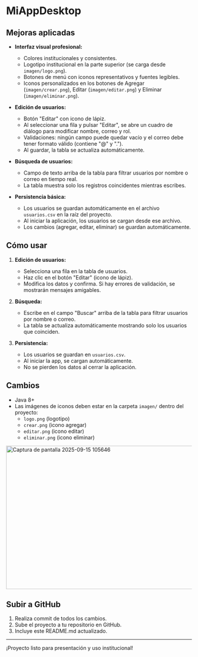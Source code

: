# MiAppDesktop
## Mejoras aplicadas

- **Interfaz visual profesional:**
	- Colores institucionales y consistentes.
	- Logotipo institucional en la parte superior (se carga desde `imagen/logo.png`).
	- Botones de menú con iconos representativos y fuentes legibles.
	- Iconos personalizados en los botones de Agregar (`imagen/crear.png`), Editar (`imagen/editar.png`) y Eliminar (`imagen/eliminar.png`).

- **Edición de usuarios:**
	- Botón "Editar" con icono de lápiz.
	- Al seleccionar una fila y pulsar "Editar", se abre un cuadro de diálogo para modificar nombre, correo y rol.
	- Validaciones: ningún campo puede quedar vacío y el correo debe tener formato válido (contiene "@" y ".").
	- Al guardar, la tabla se actualiza automáticamente.

- **Búsqueda de usuarios:**
	- Campo de texto arriba de la tabla para filtrar usuarios por nombre o correo en tiempo real.
	- La tabla muestra solo los registros coincidentes mientras escribes.

- **Persistencia básica:**
	- Los usuarios se guardan automáticamente en el archivo `usuarios.csv` en la raíz del proyecto.
	- Al iniciar la aplicación, los usuarios se cargan desde ese archivo.
	- Los cambios (agregar, editar, eliminar) se guardan automáticamente.

## Cómo usar

1. **Edición de usuarios:**
	 - Selecciona una fila en la tabla de usuarios.
	 - Haz clic en el botón "Editar" (icono de lápiz).
	 - Modifica los datos y confirma. Si hay errores de validación, se mostrarán mensajes amigables.

2. **Búsqueda:**
	 - Escribe en el campo "Buscar" arriba de la tabla para filtrar usuarios por nombre o correo.
	 - La tabla se actualiza automáticamente mostrando solo los usuarios que coinciden.

3. **Persistencia:**
	 - Los usuarios se guardan en `usuarios.csv`.
	 - Al iniciar la app, se cargan automáticamente.
	 - No se pierden los datos al cerrar la aplicación.

## Cambios

- Java 8+
- Las imágenes de iconos deben estar en la carpeta `imagen/` dentro del proyecto:
	- `logo.png` (logotipo)
	- `crear.png` (icono agregar)
	- `editar.png` (icono editar)
	- `eliminar.png` (icono eliminar)
<img width="681" height="389" alt="Captura de pantalla 2025-09-15 105646" src="https://github.com/user-attachments/assets/85d7bfe6-071c-4e4f-af09-3d6b0813e431" />

## Subir a GitHub

1. Realiza commit de todos los cambios.
2. Sube el proyecto a tu repositorio en GitHub.
3. Incluye este README.md actualizado.

---

¡Proyecto listo para presentación y uso institucional!
